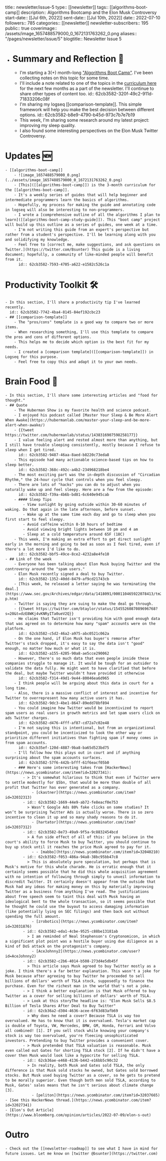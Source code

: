 title:: newsletter/issue-5
type:: [[newsletter]]
tags:: [[algorithms-boot-camp]]
description:: Algorithms Bootcamp and the Elon Musk Controversy
start-date:: [[Jul 6th, 2022]]
sent-date:: [[Jul 10th, 2022]]
date:: 2022-07-10
followers:: 785
categories:: [[newsletter]]
newsletter-subscribers:: 195
public:: true
coverimage:: /assets/image_1657488579000_0_1672131763262_0.png
aliases:: "/pages/newsletter/issue/5"
blogtitle:: Newsletter Issue 5

- # Summary and Reflection 🤔
	- I'm starting a 3(+) month-long ["Algorithms Boot Camp"]([[algorithms-boot-camp]]). I've been collecting notes on this topic for some time.
	- I'll include a note related to one of the topics in the [curriculum here]([[algorithms-boot-camp]]) for the next few months as a part of the newsletter. I'll continue to share other types of content too.
	  id:: 62cb3582-320f-49c2-911d-71833206c08f
	- I'm sharing my logseq [[comparison-template]]. This simple framework will help you make the best decision between different options.
	  id:: 62cb3582-b8e9-4790-b45d-973c7b7e7b19
	- This week, I'm sharing some research around my latest project: improving my sleep quality.
	- I also found some interesting perspectives on the Elon Musk Twitter Controversy.
# Updates 🆕
	- [[algorithms-boot-camp]]
		- ![image_1657488579000_0.png](../assets/image_1657488579000_0_1672131763262_0.png)
		- [This]([[algorithms-boot-camp]]) is the 3-month curriculum for the [[algorithms-boot-camp]].
		- It's a weekly series of guides that will help beginner and intermediate programmers learn the basics of algorithms.
		- Hopefully, my process for making the guide and annotating code in logseq will also be interesting to non-programmers.
		- I wrote a [comprehensive outline of all the algorithms I plan to learn]([[algorithms-boot-camp-study-guide]]). This "boot camp" project will build up this outline as a series of guides, one week at a time.
		- I'm not writing this guide from an expert's perspective but rather from a student's perspective. I'll be learning along with you and solidifying my knowledge.
		- Feel free to [correct me, make suggestions, and ask questions on Twitter.](https://twitter.com/Bsunter) This guide is a living document; hopefully, a community of like-minded people will benefit from it.
		  id:: 62cb3582-7593-4705-a622-e1582c526c1a
# Productivity Toolkit 🛠️
	- In this section, I'll share a productivity tip I've learned recently.
	  id:: 62cb3582-7742-4ba4-8145-84ef192cbc23
	- ## [[comparison-template]]
		- The "pros/cons" template is a good way to compare two or more items.
		- When researching something, I'll use this template to compare the pros and cons of different options.
		- This helps me to decide which option is the best fit for my needs.
		- I created a [comparison template]([[comparison-template]]) in Logseq for this purpose.
		- Feel free to copy this and adapt it to your own needs.
# Brain Food 🧠
	- In this section, I'll share some interesting articles and "food for thought."
	- ## Quote
		- The Huberman Show is my favorite health and science podcast.
		- I enjoyed his podcast called [Master Your Sleep & Be More Alert When Awake](https://hubermanlab.com/master-your-sleep-and-be-more-alert-when-awake/)
		- {{tweet https://twitter.com/hubermanlab/status/1438316907598258177}}
		- I value feeling alert and rested almost more than anything, but I still have trouble sleeping consistently, mostly because I refuse to sleep when I get tired.
		  id:: 62cb3582-9487-46aa-8aed-b8220c73eda8
		- This episode had many actionable science-based tips on how to sleep better.
		  id:: 62cb3582-368c-492c-a4b2-234968218be4
		- The most exciting part was the in-depth discussion of "Circadian Rhythm," the 24-hour cycle that controls when you feel sleepy.
		- There are lots of "hacks" you can do to adjust when you naturally wake up and feel sleepy. Here are a few from the episode:
		  id:: 62cb3582-f39a-4b6b-bd81-6c640e945cab
		- #### Sleep Tips
			- View sunlight by going outside within 30-60 minutes of waking. Do that again in the late afternoon, before sunset.
			- Wake up at the same time each day and go to sleep when you first start to feel sleepy.
			- Avoid caffeine within 8-10 hours of bedtime
			- Avoid viewing bright lights between 10 pm and 4 am
			- Sleep at a cold temperature around 65F (18C)
		- This week, I'm making an extra effort to get direct sunlight early in the morning and going to bed as soon as I feel tired, even if there's a lot more I'd like to do.
		  id:: 62cb3582-bbf5-49ce-8ce2-4232a8e4fe10
	- ## Link of the week
		- Everyone has been talking about Elon Musk buying Twitter and the controversy around the "spam users."
		- Elon Musk recently signed a deal to buy Twitter.
		  id:: 62cb3582-1352-40dd-8479-af9cd21743cb
		- [This week, he released a letter saying he was terminating the deal.](https://www.sec.gov/Archives/edgar/data/1418091/000110465922078413/tm2220599d1_ex99-p.htm)
		- Twitter is saying they are suing to make the deal go through.
		- {{tweet https://twitter.com/btaylor/status/1545526087089696768?s=20&t=dzE8WKj4vKNRyITa0ueV2Q}}
		- He claims that Twitter isn't providing him with good enough data that was agreed on to determine how many "spam" accounts were on the platform.
		  id:: 62cb3582-c5d2-46a2-a975-abc0521c062a
		- On the one hand, if Elon Musk has buyer's remorse after Twitter's stock dropped, it's easy to say the data isn't "good" enough, no matter how much or what it is.
		  id:: 62cb3582-a155-4205-90a8-ae5cce290062
		- However, there's so much data that even people inside these companies struggle to manage it. It would be tough for an outsider to validate the data fully. He might want to have clarified that before the deal, but maybe Twitter wouldn't have provided it otherwise
		  id:: 62cb3582-f314-49d1-9e44-80046ea6d965
		- I think people will be arguing about this data in court for a long time.
		- Also, there is a massive conflict of interest and incentive for Twitter to overrepresent how many active users it has.
		  id:: 62cb3582-9dc3-4be1-8647-89edd78bf894
		- You could imagine how Twitter would be incentivized to report spam users as real users in growth metrics and let spam users click on ads Twitter charges.
		  id:: 62cb3582-d476-4fff-af87-cd72a7c02e48
		- I'm not saying this is intentional, but from an organizational standpoint, you could be incentivized to look the other way or prioritize different initiatives than fighting spam if money comes in from spam accounts.
		  id:: 62cb35ef-120d-4887-9ba8-ba65d523bd75
		- I'll follow how this plays out in court and if anything surprising about the spam accounts surfaces.
		  id:: 62cb3582-57f6-442b-bfff-61f6eacf05b0
		- ### Here's some interesting takes from [HackerNews](https://news.ycombinator.com/item?id=32027341):
			- > It's somewhat hilarious to think that even if Twitter were to settle modestly for $5bn, that would be more than double of all profit that Twitter has ever generated as a company.
				- [ckastner](https://news.ycombinator.com/item?id=32032313)
			- id:: 62cb3582-1669-44e9-ab72-fe8eacf0e753
			  > Wasn’t Google Ads 80% fake clicks on some studies? It won’t be surprising Twitter Ads is actually worse. There is so zero incentive to clean it up and so many shady reasons to do it.
				- [hartator](https://news.ycombinator.com/item?id=32037312)
			- id:: 62cb3582-8e73-49a9-9f5a-9c8832454bcd
			  > A fun side effect of all of this: if you believe in the court's ability to force Musk to buy Twitter, you should continue to buy up stock until it reaches the price Musk agreed to pay for it.
				- - [mabbo](https://news.ycombinator.com/item?id=32040210)
			- id:: 62cb3582-f053-486a-94a8-38bc95bb47c8
			  > This is absolutely pure speculation, but perhaps that is Musk's motive for this whole charade. He is erratic enough that it certainly seems possible that he did this whole acquisition agreement with no intention of following through simply to unveil information to discredit Twitter. It certainly doesn't appear from the outside that Musk had any ideas for making money on this by materially improving Twitter as a business from anything I've read. The justifications about free speech seem to taint this deal with Musk having an ideological bent to the whole transaction, so it seems possible that he thought he could use the buyout to access damaging information (like potentially lying on SEC filings) and then back out without spending the full amount.
				- [zrobotics](https://news.ycombinator.com/item?id=32031876)
			- id:: 62cb3582-eda1-4cbe-9525-c88be13181ab
			  > I am reminded of Neal Stephenson's Cryptonomicon, in which a significant plot point was a hostile buyer using due diligence as a kind of DoS attack on the protagonist's company.
				- [AceJohnny2](https://news.ycombinator.com/user?id=AceJohnny2)
			- id:: 62cb3582-c2b6-4014-b508-273d4e5db45f
			  > This article says Musk agreed to buy Twitter mostly as a joke. I think there's a far better explanation. This wasn't a joke for Musk because after agreeing to buy Twitter he proceeded to sell billions of dollars' worth of TSLA stock, supposedly to finance the purchase. Even for the richest man in the world that's not a joke.
			- > I think a better explanation is that Musk offered to buy Twitter as a cover for selling billions of dollars' worth of TSLA.
			- > Look at this storyThe headline is: "Elon Musk Sells $8.5 Billion of Tesla Shares After Deal to Buy Twitter"
			- id:: 62cb36a2-d304-4636-acee-6f63d83afb69
			  > Why does he need a cover? Because TSLA is way too overvalued. He has to know that it is overvalued. Tesla's market cap is double of Toyota, VW, Mercedes, BMW, GM, Honda, Ferrari and Volvo all combined! [1]. If you sell stock while knowing your company's stock is way too overvalued, you're fleecing unsophisticated investors. Pretending to buy Twitter provides a convenient cover.
			- > Musk pretended that TSLA valuation is reasonable. Musk even called out Gates for shorting TSLA stock [2]. If he didn't have a cover then Musk would look like a hypocrite for selling TSLA.
			- id:: 62cb36ae-e468-4136-b442-e16bb5c90c32
			  > In reality, both Musk and Gates sold TSLA, the only difference is that Musk sold stocks he owned, but Gates sold borrowed stocks. But Musk used buying Twitter as a cover, so he gets to pretend to be morally superior. Even though both men sold TSLA, according to Musk, Gates' sales means that he isn't serious about climate change [3].
				- [peliton](https://news.ycombinator.com/item?id=32037665)
	- [See this HackerNews thread.](https://news.ycombinator.com/item?id=32027341)
	- [Elon's Out Article](https://www.bloomberg.com/opinion/articles/2022-07-09/elon-s-out)
# Outro
	- Check out the [[newsletter-roadmap]] to see what I have in mind for future issues. Let me know on [twitter @bsunter](https://twitter.com)